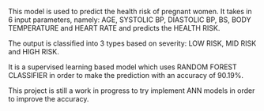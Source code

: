 This model is used to predict the health risk of pregnant women.
It takes in 6 input parameters, namely: AGE, SYSTOLIC BP, DIASTOLIC BP, BS, BODY TEMPERATURE and HEART RATE and predicts the HEALTH RISK.

The output is classified into 3 types based on severity: LOW RISK, MID RISK and HIGH RISK.

It is a supervised learning based model which uses RANDOM FOREST CLASSIFIER in order to make the prediction with an accuracy of 90.19%.

This project is still a work in progress to try implement ANN models in order to improve the accuracy.
